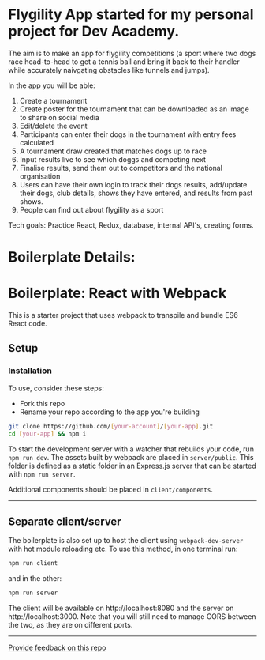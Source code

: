 # Flygility App started for my personal project for Dev Academy.

The aim is to make an app for flygility competitions (a sport where two dogs race head-to-head to get a tennis ball and bring it back to their handler while accurately naivgating obstacles like tunnels and jumps).

In the app you will be able:
1. Create a tournament
2. Create poster for the tournament that can be downloaded as an image to share on social media
3. Edit/delete the event
4. Participants can enter their dogs in the tournament with entry fees calculated
5. A tournament draw created that matches dogs up to race
6. Input results live to see which doggs and competing next
7. Finalise results, send them out to competitors and the national organisation
8. Users can have their own login to track their dogs results, add/update their dogs, club details, shows they have entered, and results from past shows.
9. People can find out about flygility as a sport

Tech goals: Practice React, Redux, database, internal API's, creating forms.



# Boilerplate Details:
# Boilerplate: React with Webpack
This is a starter project that uses webpack to transpile and bundle ES6 React code. 

## Setup

### Installation
To use, consider these steps:

* Fork this repo
* Rename your repo according to the app you're building

```sh
git clone https://github.com/[your-account]/[your-app].git
cd [your-app] && npm i
```

To start the development server with a watcher that rebuilds your code, run `npm run dev`. The assets built by webpack are placed in `server/public`. This folder is defined as a static folder in an Express.js server that can be started with `npm run server`.

Additional components should be placed in `client/components`.

---

## Separate client/server

The boilerplate is also set up to host the client using `webpack-dev-server` with hot module reloading etc. To use this method, in one terminal run:
```sh
npm run client
```
and in the other:
```sh
npm run server
```
The client will be available on http://localhost:8080 and the server on http://localhost:3000. Note that you will still need to manage CORS between the two, as they are on different ports.

---
[Provide feedback on this repo](https://docs.google.com/forms/d/e/1FAIpQLSfw4FGdWkLwMLlUaNQ8FtP2CTJdGDUv6Xoxrh19zIrJSkvT4Q/viewform?usp=pp_url&entry.1958421517=boilerplate-react-api)
